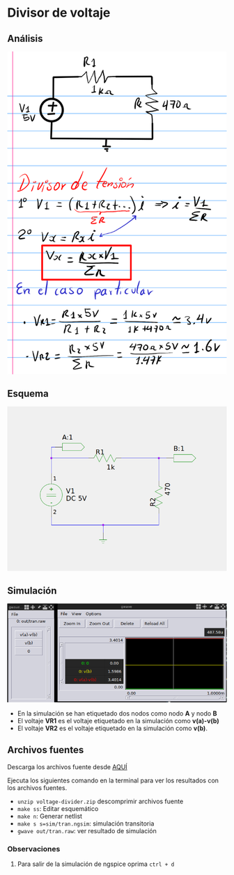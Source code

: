 # Divisor de voltaje

## Análisis

![Análisis](./voltage-divider-ana.png)

## Esquema

![divisor de voltaje ejemplo](./voltage-divider.png)

## Simulación

![simulación tran](./gwave-trans.png)

* En la simulación se han etiquetado dos nodos como nodo **A** y nodo **B**
* El voltaje **VR1** es el voltaje etiquetado en la simulación como **v(a)-v(b)**
* El voltaje **VR2** es el voltaje etiquetado en la simulación como **v(b)**.

## Archivos fuentes

Descarga los archivos fuente desde
[AQUÍ](./voltage-divider.zip)

Ejecuta los siguientes comando en la terminal para ver los resultados
con los archivos fuentes.

* `unzip voltage-divider.zip` descomprimir archivos fuente
* `make ss`: Editar esquemático
* `make n`: Generar netlist
* `make s s=sim/tran.ngsim`: simulación transitoria
* `gwave out/tran.raw`: ver resultado de simulación

### Observaciones

1. Para salir de la simulación de ngspice oprima `ctrl + d`
